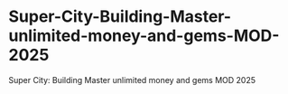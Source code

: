 # Super-City-Building-Master-unlimited-money-and-gems-MOD-2025
Super City: Building Master unlimited money and gems MOD 2025
